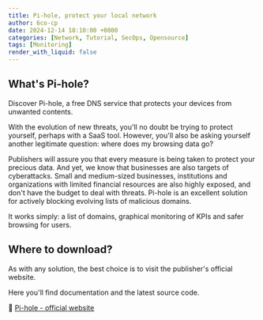 ```yaml
---
title: Pi-hole, protect your local network
author: 6co-cp
date: 2024-12-14 18:10:00 +0800
categories: [Network, Tutorial, SecOps, Opensource]
tags: [Monitoring]
render_with_liquid: false
---
```


## What's Pi-hole?

Discover Pi-hole, a free DNS service that protects your devices from unwanted contents.

With the evolution of new threats, you'll no doubt be trying to protect yourself, perhaps with a SaaS tool. However, you'll also be asking yourself another legitimate question: where does my browsing data go?

Publishers will assure you that every measure is being taken to protect your precious data. And yet, we know that businesses are also targets of cyberattacks. Small and medium-sized businesses, institutions and organizations with limited financial resources are also highly exposed, and don't have the budget to deal with threats. Pi-hole is an excellent solution for actively blocking evolving lists of malicious domains.

It works simply: a list of domains, graphical monitoring of KPIs and safer browsing for users.

## Where to download?

As with any solution, the best choice is to visit the publisher's official website.

Here you'll find documentation and the latest source code.

🔗 [Pi-hole - official website](https://pi-hole.net/)